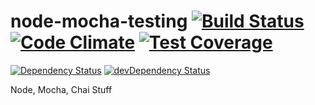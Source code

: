 # node-mocha-testing [![Build Status](https://travis-ci.org/BryanDuplantis/node-mocha-testing.svg?branch=master)](https://travis-ci.org/BryanDuplantis/node-mocha-testing) [![Code Climate](https://codeclimate.com/github/BryanDuplantis/node-mocha-testing/badges/gpa.svg)](https://codeclimate.com/github/BryanDuplantis/node-mocha-testing) [![Test Coverage](https://codeclimate.com/github/BryanDuplantis/node-mocha-testing/badges/coverage.svg)](https://codeclimate.com/github/BryanDuplantis/node-mocha-testing/coverage)

[![Dependency Status](https://david-dm.org/BryanDuplantis/node-mocha-testing.svg)](https://david-dm.org/BryanDuplantis/node-mocha-testing) [![devDependency Status](https://david-dm.org/BryanDuplantis/node-mocha-testing/dev-status.svg)](https://david-dm.org/BryanDuplantis/node-mocha-testing#info=devDependencies)

Node, Mocha, Chai Stuff
